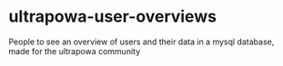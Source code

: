 # ultrapowa-user-overviews
People to see an overview of users and their data in a mysql database, made for the ultrapowa community
